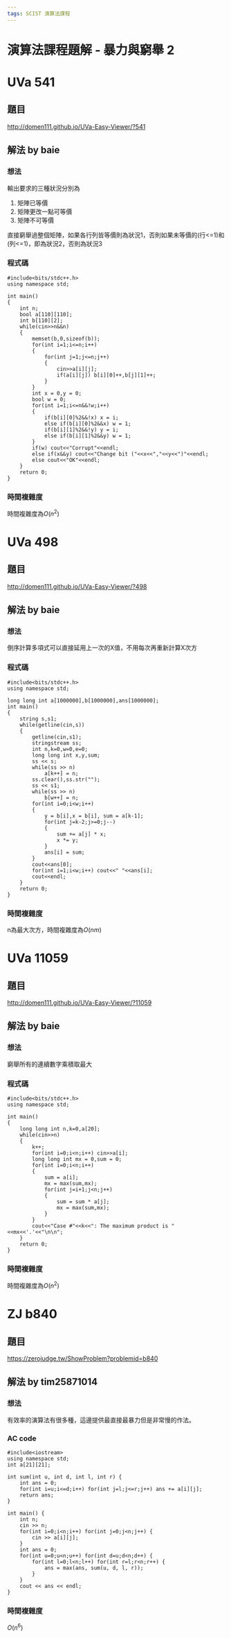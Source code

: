 ```yaml
---
tags: SCIST 演算法課程
---
```


# 演算法課程題解 - 暴力與窮舉 2

# UVa 541
## 題目
http://domen111.github.io/UVa-Easy-Viewer/?541
## 解法 by baie
### 想法
輸出要求的三種狀況分別為
1. 矩陣已等價
2. 矩陣更改一點可等價
3. 矩陣不可等價

直接窮舉過整個矩陣，如果各行列皆等價則為狀況1，否則如果未等價的(行<=1)和(列<=1)，即為狀況2，否則為狀況3
### 程式碼
```cpp=
#include<bits/stdc++.h>
using namespace std;

int main()
{
	int n;
	bool a[110][110];
	int b[110][2];
	while(cin>>n&&n)
	{
		memset(b,0,sizeof(b));
		for(int i=1;i<=n;i++)
		{
			for(int j=1;j<=n;j++)
			{
				cin>>a[i][j];
				if(a[i][j]) b[i][0]++,b[j][1]++;
			}
		}
		int x = 0,y = 0;
		bool w = 0;
		for(int i=1;i<=n&&!w;i++)
		{
			if(b[i][0]%2&&!x) x = i;
			else if(b[i][0]%2&&x) w = 1;
			if(b[i][1]%2&&!y) y = i;
			else if(b[i][1]%2&&y) w = 1;
		}
		if(w) cout<<"Corrupt"<<endl;
		else if(x&&y) cout<<"Change bit ("<<x<<","<<y<<")"<<endl;
		else cout<<"OK"<<endl;
	}
	return 0;
}
```
### 時間複雜度
時間複雜度為$O(n^2)$


# UVa 498
## 題目
http://domen111.github.io/UVa-Easy-Viewer/?498
## 解法 by baie
### 想法
倒序計算多項式可以直接延用上一次的X值，不用每次再重新計算X次方
### 程式碼
```cpp=
#include<bits/stdc++.h>
using namespace std;

long long int a[1000000],b[1000000],ans[1000000];
int main()
{
	string s,s1;
	while(getline(cin,s))
	{
		getline(cin,s1);
		stringstream ss;
		int n,k=0,w=0,e=0;
		long long int x,y,sum;
		ss << s;
		while(ss >> n)
			a[k++] = n;
		ss.clear(),ss.str("");
		ss << s1;
		while(ss >> n)
			b[w++] = n;
		for(int i=0;i<w;i++)
		{
			y = b[i],x = b[i], sum = a[k-1];
			for(int j=k-2;j>=0;j--)
			{
				sum += a[j] * x;
				x *= y; 
			}
			ans[i] = sum;
		}
		cout<<ans[0];
		for(int i=1;i<w;i++) cout<<" "<<ans[i];
		cout<<endl;
	}
	return 0;
}
```
### 時間複雜度
n為最大次方，時間複雜度為$O(nm)$
# UVa 11059
## 題目
http://domen111.github.io/UVa-Easy-Viewer/?11059
## 解法 by baie
### 想法
窮舉所有的連續數字乘積取最大
### 程式碼
```cpp=
#include<bits/stdc++.h>
using namespace std;

int main()
{
	long long int n,k=0,a[20];
	while(cin>>n)
	{
		k++;
		for(int i=0;i<n;i++) cin>>a[i];
		long long int mx = 0,sum = 0;
		for(int i=0;i<n;i++)
		{
			sum = a[i];
			mx = max(sum,mx);
			for(int j=i+1;j<n;j++)
			{
				sum = sum * a[j];
				mx = max(sum,mx);	
			}
		} 
		cout<<"Case #"<<k<<": The maximum product is "<<mx<<'.'<<"\n\n";
	}
	return 0;
}
```
### 時間複雜度
時間複雜度為$O(n^2)$
# ZJ b840
## 題目
https://zerojudge.tw/ShowProblem?problemid=b840

## 解法 by tim25871014
### 想法
有效率的演算法有很多種，這邊提供最直接最暴力但是非常慢的作法。

### AC code
```cpp=1
#include<iostream>
using namespace std;
int a[21][21];

int sum(int u, int d, int l, int r) {
    int ans = 0;
    for(int i=u;i<=d;i++) for(int j=l;j<=r;j++) ans += a[i][j];
    return ans;
}

int main() {
    int n;
    cin >> n;
    for(int i=0;i<n;i++) for(int j=0;j<n;j++) {
        cin >> a[i][j];
    }
    int ans = 0;
    for(int u=0;u<n;u++) for(int d=u;d<n;d++) {
        for(int l=0;l<n;l++) for(int r=l;r<n;r++) {
            ans = max(ans, sum(u, d, l, r));
        }
    }
    cout << ans << endl;
}
```
### 時間複雜度
$O(n^6)$
